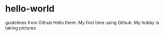 # hello-world
guidelines from Github
Hello there. My first time using Github. My hobby is taking pictures
